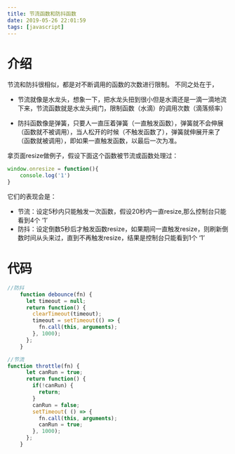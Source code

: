 ```yaml
---
title: 节流函数和防抖函数
date: 2019-05-26 22:01:59
tags: [javascript]
---
```


# 介绍

节流和防抖很相似，都是对不断调用的函数的次数进行限制。
不同之处在于，
- 节流就像是水龙头，想象一下，把水龙头扭到很小但是水滴还是一滴一滴地流下来，节流函数就是水龙头阀门，限制函数（水滴）的调用次数（滴落频率）

- 防抖函数像是弹簧，只要人一直压着弹簧（一直触发函数），弹簧就不会伸展（函数就不被调用），当人松开的时候（不触发函数了），弹簧就伸展开来了（函数就被调用），即如果一直触发函数，以最后一次为准。

拿页面resize做例子，假设下面这个函数被节流或函数处理过：
```javascript
window.onresize = function(){
    console.log('1')
}
```
它们的表现会是：
- 节流：设定5秒内只能触发一次函数，假设20秒内一直resize,那么控制台只能看到4个 ‘1’
- 防抖：设定倒数5秒后才触发函数resize，如果期间一直触发resize，则刷新倒数时间从头来过，直到不再触发resize，结果是控制台只能看到1个 ‘1’

# 代码

```javascript
//防抖
    function debounce(fn) {
      let timeout = null;
      return function() {
        clearTimeout(timeout);
        timeout = setTimeout(() => {
          fn.call(this, arguments);
        }, 1000);
      };
    }
```

```javascript
//节流
function throttle(fn) {
      let canRun = true;
      return function() {
        if(!canRun) {
          return;
        }
        canRun = false;
        setTimeout( () => {
          fn.call(this, arguments);
          canRun = true;
        }, 1000);
      };
    }
```